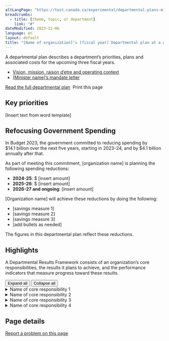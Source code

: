 ```yaml
---
altLangPage: "https://test.canada.ca/experimental/departmental-plans-ministeriels/dp-at-glance-fr.html"
breadcrumbs:
  - title: [theme, topic, or department]
    link: "#"
dateModified: 2023-11-06
language: en
layout: default
title: "[Name of organization]’s [fiscal year] Departmental plan at a glance"
---
```

<link rel="stylesheet" type="text/css" href="departmental-plans-ministeriels/css/theme.min.css" />
<div class="mwsgeneric-base-html parbase section">
  <p>A departmental plan describes a department&rsquo;s priorities, plans and  associated costs for the upcoming three fiscal years. </p>
<ul>
    <li><a href="#">Vision, mission, raison d&#8217;etre and operating context</a></li>
    <li><a href="#">[Minister name]&#8217;s mandate letter</a></li>
  </ul> 

 
  <div class="clearfix"></div>
  <section class="mrgn-tp-lg">
    <p><a href="https://test.canada.ca/experimental/departmental-plans-ministeriels/dp-full-page.html" class="btn btn-primary btn-lg">Read the full departmental plan</a> <span class="wb-toggle" data-toggle="{&quot;selector&quot;: &quot;main summary&quot;, &quot;print&quot;: &quot;on&quot;}"></span> <a onclick="window.print()" class="btn btn-default btn-lg"><span class="glyphicon glyphicon-print" aria-hidden="true"></span>&nbsp;Print this page</a> </p>
  </section>
  <section>
    <h2>Key priorities</h2>
    <p>[Insert text from word template]</p>
</section>
  <section>
    <h2>Refocusing Government Spending </h2>
    <p>In  Budget 2023, the government committed to reducing spending by  $14.1&nbsp;billion over the next five&nbsp;years, starting in 2023–24, and by  $4.1&nbsp;billion annually after that.</p>
    <p>As part of meeting this commitment, [organization  name] is planning the following spending reductions: </p>
    <ul>
      <li><strong>2024-25</strong>: $ [insert amount]</li>
      <li><strong>2025-26</strong>: $ [insert amount]</li>
      <li><strong>2026-27 and ongoing</strong>: [insert amount]</li>
    </ul>
    <p>[Organization  name] will achieve these  reductions by doing the following: </p>
    <ul>
      <li>[savings measure  1]</li>
      <li>[savings measure  2]</li>
      <li>[savings measure 3]</li>
      <li>[add bullets as  needed]</li>
    </ul>
    <p>The figures in this  departmental plan reflect these reductions. </p>
  </section>
  <section>
    <h2>Highlights </h2>
    <p>A Departmental Results Framework consists of an organization&rsquo;s&nbsp;core responsibilities, the  results it plans  to achieve, and the&nbsp;performance indicators&nbsp;that measure progress toward these  results.</p>
   <section id="cores"> <div class="btn-group mrgn-bttm-md">
<button type="button" class="btn btn-default wb-toggle" data-toggle="{&quot;selector&quot;: &quot;details&quot;, &quot;parent&quot;: &quot;#cores&quot;, &quot;type&quot;: &quot;on&quot;}">Expand all</button>
<button type="button" class="btn btn-default wb-toggle" data-toggle="{&quot;selector&quot;: &quot;details&quot;, &quot;parent&quot;: &quot;#cores&quot;, &quot;type&quot;: &quot;off&quot;}">Collapse all</button>
</div>
      <details class="brdr-tp brdr-rght brdr-bttm brdr-lft">
        <summary class="wb-toggle" data-toggle='{"print":"on"}'>Name of core responsibility 1</summary>
        <section>
            <p><strong>Departmental results:</strong></p>
              <ul>
                  <li>[Insert a bulleted list of all departmental results for core responsibility, as per the approved departmental results framework]</li>
            </ul>
          <p><strong>Planned spending:</strong> [Insert planned spending for this core responsibility for (insert fiscal year)]</p>
          <p><strong>Planned human resources:</strong> [Insert number of full-time equivalents for this core responsibility for (insert fiscal year)]</p>
          <p><strong>Plans to achieve  results:</strong> </p>
          <p>[Insert a summary of your organization’s plans for the core responsibility, this summary should stand alone and be brief as readers can read the details in the full plan]</p>
        <p>More information about [<a href="https://test.canada.ca/experimental/departmental-plans-ministeriels/dp-at-glance.html">name of core responsibility</a>] can be found in the full  departmental plan. </p>
        </section>
      </details>
      <details class="brdr-tp brdr-rght brdr-bttm brdr-lft">
        <summary class="wb-toggle" data-toggle='{"print":"on"}'>Name of core responsibility 2</summary>
        <section>
            <p><strong>Departmental results:</strong></p>
              <ul>
                  <li>[Insert a bulleted list of all departmental results for core responsibility, as per the approved departmental results framework]</li>
            </ul>
          <p><strong>Planned spending:</strong> [Insert planned spending for this core responsibility for (insert fiscal year)]</p>
          <p><strong>Planned human resources:</strong> [Insert number of full-time equivalents for this core responsibility for (insert fiscal year)]</p>
          <p><strong>Plans to achieve  results:</strong> </p>
          <p>[Insert a summary of your organization’s plans for the core responsibility, this summary should stand alone and be brief as readers can read the details in the full plan]</p>
        <p>More information about [<a href="https://test.canada.ca/experimental/departmental-plans-ministeriels/dp-at-glance.html">name of core responsibility</a>] can be found in the full  departmental plan. </p>
        </section>
      </details>
      <details class="brdr-tp brdr-rght brdr-bttm brdr-lft">
        <summary class="wb-toggle" data-toggle='{"print":"on"}'>Name of core responsibility 3</summary>
        <section>
            <p><strong>Departmental results:</strong></p>
              <ul>
                  <li>[Insert a bulleted list of all departmental results for core responsibility, as per the approved departmental results framework]</li>
            </ul>
          <p><strong>Planned spending:</strong> [Insert planned spending for this core responsibility for (insert fiscal year)]</p>
          <p><strong>Planned human resources:</strong> [Insert number of full-time equivalents for this core responsibility for (insert fiscal year)]</p>
          <p><strong>Plans to achieve  results:</strong> </p>
          <p>[Insert a summary of your organization’s plans for the core responsibility, this summary should stand alone and be brief as readers can read the details in the full plan]</p>
        <p>More information about [<a href="https://test.canada.ca/experimental/departmental-plans-ministeriels/dp-at-glance.html">name of core responsibility</a>] can be found in the full  departmental plan. </p>
        </section>
      </details>
       <details class="brdr-tp brdr-rght brdr-bttm brdr-lft">
        <summary class="wb-toggle" data-toggle='{"print":"on"}'>Name of core responsibility 4</summary>
        <section>
            <p><strong>Departmental results:</strong></p>
              <ul>
                  <li>[Insert a bulleted list of all departmental results for core responsibility, as per the approved departmental results framework]</li>
            </ul>
          <p><strong>Planned spending:</strong> [Insert planned spending for this core responsibility for (insert fiscal year)]</p>
          <p><strong>Planned human resources:</strong> [Insert number of full-time equivalents for this core responsibility for (insert fiscal year)]</p>
          <p><strong>Plans to achieve  results:</strong> </p>
          <p>[Insert a summary of your organization’s plans for the core responsibility, this summary should stand alone and be brief as readers can read the details in the full plan]</p>
        <p>More information about [<a href="https://test.canada.ca/experimental/departmental-plans-ministeriels/dp-at-glance.html">name of core responsibility</a>] can be found in the full  departmental plan. </p>
        </section>
      </details>
    </section>
  </section>
</div>
<section class="pagedetails">
  <h2 class="wb-inv">Page details</h2>
  <div class="row">
    <div class="col-sm-8 col-md-9 col-lg-9">
      <div data-ajax-replace="/content/canadasite/en/reportaproblem/feedbacktool/jcr:content/par/mwsgeneric_base_html.html">
        <div class="row row-no-gutters">
          <div class="col-sm-9 col-md-6 col-lg-5"> <a class="btn btn-default btn-block" href="https://www.canada.ca/en/report-problem.html">Report a problem on this page</a> </div>
        </div>
      </div>
    </div>
    <div class="wb-share col-sm-4 col-md-3" data-wb-share='{&#34;lnkClass&#34;: &#34;btn btn-default btn-block&#34;}'></div>
  </div>
</section>

